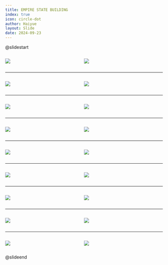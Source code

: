 ```yaml
---
title: EMPIRE STATE BUILDING
index: true
icon: circle-dot
author: Haiyue
layout: Slide
date: 2024-09-23
---
```

 
@slidestart

<div style="display:flex">
<div style="flex:1">

![](https://raw.githubusercontent.com/yclord/reading/refs/heads/master/english/Level-V/EMPIRE%20STATE%20BUILDING/001.webp)
</div>
<div style="flex:1">

![](https://raw.githubusercontent.com/yclord/reading/refs/heads/master/english/Level-V/EMPIRE%20STATE%20BUILDING/002.webp)
</div>
</div>

---

<div style="display:flex">
<div style="flex:1">

![](https://raw.githubusercontent.com/yclord/reading/refs/heads/master/english/Level-V/EMPIRE%20STATE%20BUILDING/003.webp)
</div>
<div style="flex:1">

![](https://raw.githubusercontent.com/yclord/reading/refs/heads/master/english/Level-V/EMPIRE%20STATE%20BUILDING/004.webp)
</div>
</div>

---

<div style="display:flex">
<div style="flex:1">

![](https://raw.githubusercontent.com/yclord/reading/refs/heads/master/english/Level-V/EMPIRE%20STATE%20BUILDING/005.webp)
</div>
<div style="flex:1">

![](https://raw.githubusercontent.com/yclord/reading/refs/heads/master/english/Level-V/EMPIRE%20STATE%20BUILDING/006.webp)
</div>
</div>

---

<div style="display:flex">
<div style="flex:1">

![](https://raw.githubusercontent.com/yclord/reading/refs/heads/master/english/Level-V/EMPIRE%20STATE%20BUILDING/007.webp)
</div>
<div style="flex:1">

![](https://raw.githubusercontent.com/yclord/reading/refs/heads/master/english/Level-V/EMPIRE%20STATE%20BUILDING/008.webp)
</div>
</div>

---

<div style="display:flex">
<div style="flex:1">

![](https://raw.githubusercontent.com/yclord/reading/refs/heads/master/english/Level-V/EMPIRE%20STATE%20BUILDING/009.webp)
</div>
<div style="flex:1">

![](https://raw.githubusercontent.com/yclord/reading/refs/heads/master/english/Level-V/EMPIRE%20STATE%20BUILDING/010.webp)
</div>
</div>

---

<div style="display:flex">
<div style="flex:1">

![](https://raw.githubusercontent.com/yclord/reading/refs/heads/master/english/Level-V/EMPIRE%20STATE%20BUILDING/011.webp)
</div>
<div style="flex:1">

![](https://raw.githubusercontent.com/yclord/reading/refs/heads/master/english/Level-V/EMPIRE%20STATE%20BUILDING/012.webp)
</div>
</div>

---

<div style="display:flex">
<div style="flex:1">

![](https://raw.githubusercontent.com/yclord/reading/refs/heads/master/english/Level-V/EMPIRE%20STATE%20BUILDING/013.webp)
</div>
<div style="flex:1">

![](https://raw.githubusercontent.com/yclord/reading/refs/heads/master/english/Level-V/EMPIRE%20STATE%20BUILDING/014.webp)
</div>
</div>

---

<div style="display:flex">
<div style="flex:1">

![](https://raw.githubusercontent.com/yclord/reading/refs/heads/master/english/Level-V/EMPIRE%20STATE%20BUILDING/015.webp)
</div>
<div style="flex:1">

![](https://raw.githubusercontent.com/yclord/reading/refs/heads/master/english/Level-V/EMPIRE%20STATE%20BUILDING/016.webp)
</div>
</div>

---

<div style="display:flex">
<div style="flex:1">

![](https://raw.githubusercontent.com/yclord/reading/refs/heads/master/english/Level-V/EMPIRE%20STATE%20BUILDING/017.webp)
</div>
<div style="flex:1">

![](https://raw.githubusercontent.com/yclord/reading/refs/heads/master/english/Level-V/EMPIRE%20STATE%20BUILDING/018.webp)
</div>
</div>

@slideend